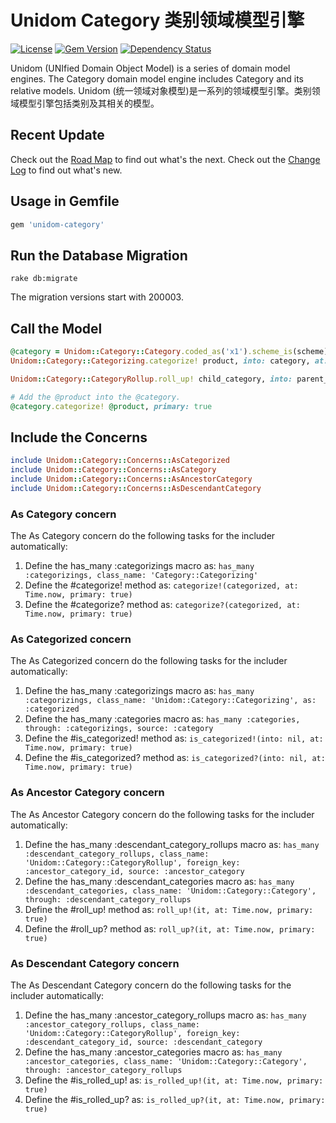 # Unidom Category 类别领域模型引擎

[![License](https://img.shields.io/badge/license-MIT-green.svg)](http://opensource.org/licenses/MIT)
[![Gem Version](https://badge.fury.io/rb/unidom-category.svg)](https://badge.fury.io/rb/unidom-category)
[![Dependency Status](https://gemnasium.com/badges/github.com/topbitdu/unidom-category.svg)](https://gemnasium.com/github.com/topbitdu/unidom-category)

Unidom (UNIfied Domain Object Model) is a series of domain model engines. The Category domain model engine includes Category and its relative models.
Unidom (统一领域对象模型)是一系列的领域模型引擎。类别领域模型引擎包括类别及其相关的模型。



## Recent Update

Check out the [Road Map](ROADMAP.md) to find out what's the next.
Check out the [Change Log](CHANGELOG.md) to find out what's new.



## Usage in Gemfile

```ruby
gem 'unidom-category'
```



## Run the Database Migration

```shell
rake db:migrate
```
The migration versions start with 200003.



## Call the Model

```ruby
@category = Unidom::Category::Category.coded_as('x1').scheme_is(scheme).valid_at.alive.first
Unidom::Category::Categorizing.categorize! product, into: category, at: Time.now

Unidom::Category::CategoryRollup.roll_up! child_category, into: parent_category, at: Time.now

# Add the @product into the @category.
@category.categorize! @product, primary: true
```



## Include the Concerns

```ruby
include Unidom::Category::Concerns::AsCategorized
include Unidom::Category::Concerns::AsCategory
include Unidom::Category::Concerns::AsAncestorCategory
include Unidom::Category::Concerns::AsDescendantCategory
```

### As Category concern

The As Category concern do the following tasks for the includer automatically:  
1. Define the has_many :categorizings macro as: ``has_many :categorizings, class_name: 'Category::Categorizing'``
2. Define the #categorize! method as: ``categorize!(categorized, at: Time.now, primary: true)``
3. Define the #categorize? method as: ``categorize?(categorized, at: Time.now, primary: true)``

### As Categorized concern

The As Categorized concern do the following tasks for the includer automatically:  
1. Define the has_many :categorizings macro as: ``has_many :categorizings, class_name: 'Unidom::Category::Categorizing', as: :categorized``
2. Define the has_many :categories macro as: ``has_many :categories, through: :categorizings, source: :category``
3. Define the #is_categorized! method as: ``is_categorized!(into: nil, at: Time.now, primary: true)``
4. Define the #is_categorized? method as: ``is_categorized?(into: nil, at: Time.now, primary: true)``

### As Ancestor Category concern

The As Ancestor Category concern do the following tasks for the includer automatically:  
1. Define the has_many :descendant_category_rollups macro as: ``has_many :descendant_category_rollups, class_name: 'Unidom::Category::CategoryRollup', foreign_key: :ancestor_category_id, source: :ancestor_category``
2. Define the has_many :descendant_categories macro as: ``has_many :descendant_categories, class_name: 'Unidom::Category::Category', through: :descendant_category_rollups``
3. Define the #roll_up! method as: ``roll_up!(it, at: Time.now, primary: true)``
4. Define the #roll_up? method as: ``roll_up?(it, at: Time.now, primary: true)``

### As Descendant Category concern

The As Descendant Category concern do the following tasks for the includer automatically:  
1. Define the has_many :ancestor_category_rollups macro as: ``has_many :ancestor_category_rollups, class_name: 'Unidom::Category::CategoryRollup', foreign_key: :descendant_category_id, source: :descendant_category``
2. Define the has_many :ancestor_categories macro as: ``has_many :ancestor_categories, class_name: 'Unidom::Category::Category', through: :ancestor_category_rollups``
3. Define the #is_rolled_up! as: ``is_rolled_up!(it, at: Time.now, primary: true)``
4. Define the #is_rolled_up? as: ``is_rolled_up?(it, at: Time.now, primary: true)``
